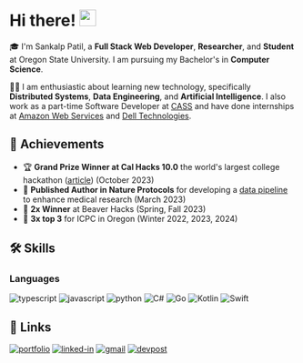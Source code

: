 # Hi there! <img src="https://media.giphy.com/media/hvRJCLFzcasrR4ia7z/giphy.gif" width="29px" height="29px">

🎓 I'm Sankalp Patil, a **Full Stack Web Developer**, **Researcher**, and **Student** at Oregon State University. I am pursuing my Bachelor's in **Computer Science**.

👨‍💻 I am enthusiastic about learning new technology, specifically **Distributed Systems**, **Data Engineering**, and **Artificial Intelligence**. I also work as a part-time Software Developer at [CASS](https://cass.oregonstate.edu) and have done internships at [Amazon Web Services](https://aws.amazon.com) and [Dell Technologies](https://www.dell.com/en-us).

## 🏅 Achievements

-   🏆 **Grand Prize Winner at Cal Hacks 10.0** the world's largest college hackathon ([article](https://engineering.oregonstate.edu/all-stories/oregon-state-team-wins-top-prize-cal-hacks-competition)) (October 2023)
-   🧬 **Published Author in Nature Protocols** for developing a [data pipeline](https://www.nature.com/articles/s41596-024-00960-w) to enhance medical research (March 2023)
-   🦫 **2x Winner** at Beaver Hacks (Spring, Fall 2023)
-   🤝 **3x top 3** for ICPC in Oregon (Winter 2022, 2023, 2024)

## 🛠️ Skills

### Languages

![typescript](https://img.shields.io/badge/TypeScript-3178C6?style=for-the-badge&logo=typescript&logoColor=white)
![javascript](https://img.shields.io/badge/JavaScript-323330?style=for-the-badge&logo=javascript&logoColor=F7DF1E)
![python](https://img.shields.io/badge/Python-3776AB?style=for-the-badge&logo=python&logoColor=white)
![C#](https://img.shields.io/badge/c%23-%23239120.svg?style=for-the-badge&logo=csharp&logoColor=white)
![Go](https://img.shields.io/badge/go-%2300ADD8.svg?style=for-the-badge&logo=go&logoColor=white)
![Kotlin](https://img.shields.io/badge/kotlin-%237F52FF.svg?style=for-the-badge&logo=kotlin&logoColor=white)
![Swift](https://img.shields.io/badge/swift-F54A2A?style=for-the-badge&logo=swift&logoColor=white)

## 🔗 Links

[![portfolio](https://img.shields.io/badge/Portfolio-5340ff?style=for-the-badge&logo=Google-chrome&logoColor=white)](https://sankalpspatil.netlify.app/)
[![linked-in](https://img.shields.io/badge/LinkedIn-0077B5?style=for-the-badge&logo=LinkedIn&logoColor=white)](https://www.linkedin.com/in/sankalpspatil)
[![gmail](https://img.shields.io/badge/Gmail-D14836?style=for-the-badge&logo=Gmail&logoColor=white)](mailto:bothellsandy@gmail.com)
[![devpost](https://img.shields.io/badge/Devpost-D14836?style=for-the-badge&logo=Devpost&logoColor=white)](https://devpost.com/patilsa)
